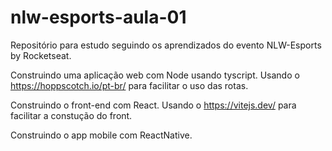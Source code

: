 # nlw-esports-aula-01
Repositório para estudo seguindo os aprendizados do evento NLW-Esports by Rocketseat.

Construindo uma aplicação web com Node usando tyscript. Usando o https://hoppscotch.io/pt-br/ para facilitar o uso das rotas.

Construindo o front-end com React. Usando o https://vitejs.dev/ para facilitar a constução do front.

Construindo o app mobile com ReactNative.
